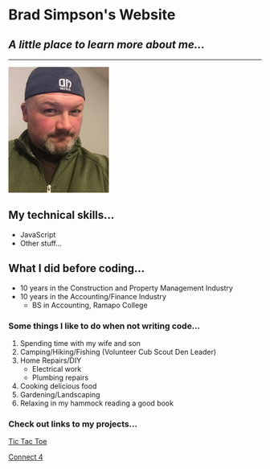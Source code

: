 # Brad Simpson's Website

## *A little place to learn more about me...*

___

<img src="./headshot.png" width="200px" height= "250px">

## My technical skills...
* JavaScript
* Other stuff...

## What I did before coding...
* 10 years in the Construction and Property Management Industry
* 10 years in the Accounting/Finance Industry
    * BS in Accounting, Ramapo College



### Some things I like to do when not writing code...
1. Spending time with my wife and son
2. Camping/Hiking/Fishing (Volunteer Cub Scout Den Leader)
3. Home Repairs/DIY
    * Electrical work
    * Plumbing repairs
4. Cooking delicious food 
5. Gardening/Landscaping
6. Relaxing in my hammock reading a good book

### Check out links to my projects...
[Tic Tac Toe](https://bradsimpson213.github.io/Tic-Tac-Toe/)

[Connect 4](https://bradsimpson213.github.io/connect-four/)


